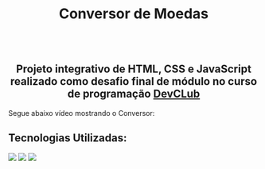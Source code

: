 <h1 align="center">Conversor de Moedas</h1>
<br>
<br>
<h2 align="center">Projeto integrativo de HTML, CSS e JavaScript realizado como desafio final de módulo no curso de programação <a href="https://rodolfomori.com.br/devclub/">DevCLub</a> </h2>

<p>Segue abaixo vídeo mostrando o Conversor:</p>
<src="/assets/video.mp4">


<h2>Tecnologias Utilizadas:</h2>
<img src="https://img.shields.io/badge/HTML5-E34F26?style=for-the-badge&logo=html5&logoColor=white">
<img src="https://img.shields.io/badge/CSS3-1572B6?style=for-the-badge&logo=css3&logoColor=white">
<img src="https://img.shields.io/badge/JavaScript-F7DF1E?style=for-the-badge&logo=javascript&logoColor=black">
